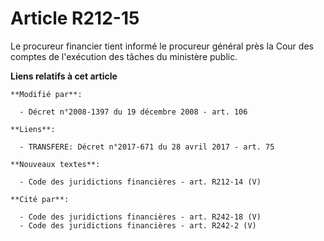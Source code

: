 # Article R212-15

Le  procureur financier tient informé le procureur général près la Cour des comptes de l'exécution des tâches du ministère
public.

**Liens relatifs à cet article**

	**Modifié par**:

	  - Décret n°2008-1397 du 19 décembre 2008 - art. 106

	**Liens**:

	  - TRANSFERE: Décret n°2017-671 du 28 avril 2017 - art. 75

	**Nouveaux textes**:

	  - Code des juridictions financières - art. R212-14 (V)

	**Cité par**:

	  - Code des juridictions financières - art. R242-18 (V)
	  - Code des juridictions financières - art. R242-2 (V)
